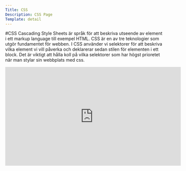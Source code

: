 ```yaml
---
Title: CSS
Description: CSS Page
Template: detail
---
```

#CSS
Cascading Style Sheets är språk för att beskriva utseende av element i ett markup language till exempel HTML. CSS är en av tre teknologier som utgör fundamentet för webben.
I CSS använder vi selektorer för att beskriva vilka element vi vill påverka och deklarerar sedan stilen för elementen i ett block. Det är viktigt att hålla koll på vilka selektorer som har högst prioretet när man stylar sin webbplats med css.

<iframe width="560" height="315" src="https://www.youtube.com/embed/Z4pCqK-V_Wo?si=gORZg1irI6LbDLGn" title="YouTube video player" frameborder="0" allow="accelerometer; autoplay; clipboard-write; encrypted-media; gyroscope; picture-in-picture" allowfullscreen></iframe>


